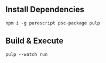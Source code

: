 ## Install Dependencies

`npm i -g purescript psc-package pulp`

## Build & Execute

`pulp --watch run`